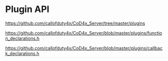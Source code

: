 # Plugin API

https://github.com/callofduty4x/CoD4x_Server/tree/master/plugins

https://github.com/callofduty4x/CoD4x_Server/blob/master/plugins/function_declarations.h

https://github.com/callofduty4x/CoD4x_Server/blob/master/plugins/callback_declarations.h



